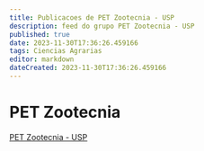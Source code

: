 ```yaml
---
title: Publicacoes de PET Zootecnia - USP
description: feed do grupo PET Zootecnia - USP
published: true
date: 2023-11-30T17:36:26.459166
tags: Ciencias Agrarias
editor: markdown
dateCreated: 2023-11-30T17:36:26.459166
---
```


# PET Zootecnia
[PET Zootecnia - USP](/grupo/29PETZootecniaUSP.md)